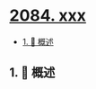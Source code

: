 # [2084. xxx](https://github.com/Tdahuyou/TNotes.leetcode/tree/main/notes/2084.%20xxx)

<!-- region:toc -->

- [1. 📝 概述](#1--概述)

<!-- endregion:toc -->

## 1. 📝 概述
